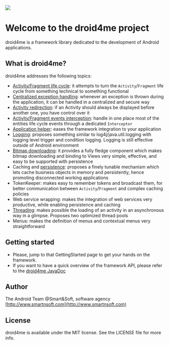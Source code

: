  <a href='https://twitter.com/#!/dr0id4me'><img src='http://smartnsoft.github.io/droid4me/images/ic_twitter_droid4me.png' /></a>

# Welcome to the droid4me project

droid4me is a framework library dedicated to the development of Android applications.

## What is droid4me? #

droid4me addresses the following topics:

  * [Activity/Fragment life cycle](https://github.com/smartnsoft/droid4me/wiki/LifeCycle): it attempts to turn the `Activity`/`Fragment` life cycle from something technical to something functional
  * [Centralized exception handling](https://github.com/smartnsoft/droid4me/wiki/ExceptionHandler): whenever an exception is thrown during the application, it can be handled in a centralized and secure way
  * [Activity redirection](https://github.com/smartnsoft/droid4me/wiki/ActivityController#the-redirector-interface): if an Activity should always be displayed before another one, you have control over it
  * [Activity/Fragment events interception](https://github.com/smartnsoft/droid4me/wiki/ActivityController#the-interceptor-interface): handle in one place most of the entities life cycle events through a dedicated `Interceptor`
  * [Application helper](https://github.com/smartnsoft/droid4me/wiki/SmartApplication): eases the framework integration to your application
  * [Logging](https://github.com/smartnsoft/droid4me/wiki/LoggerFactory): proposes something similar to log4j/java.util.logging with logging level trigger and condition logging. Logging is still effective outside of Android environment
  * [Bitmap downloading](https://github.com/smartnsoft/droid4me/wiki/BitmapDownloader): it provides a fully fledge component which makes bitmap downloading and binding to Views very simple, effective, and easy to be supported with persistence
  * Caching and [persistence](https://github.com/smartnsoft/droid4me/wiki/Persistence): proposes a finely tunable mechanism which lets cache business objects in memory and persistently, hence promoting disconnected working applications
  * TokenKeeper: makes easy to remember tokens and broadcast them, for better communication between `Activity`/`Fragment` and complex caching policies
  * Web service wrapping: makes the integration of web services very productive, while enabling persistence and caching
  * [Threading](https://github.com/smartnsoft/droid4me/wiki/SmartCommands): makes possible the loading of an activity in an asynchronous way in a glimpse. Proposes two optimized thread pools
  * Menus: makes the definition of menus and contextual menus very straightforward

## Getting started

  * Please, jump to that GettingStarted page to get your hands on the framework.
  * If you want to have a quick overview of the framework API, please refer to the [droid4me JavaDoc](http://smartnsoft.github.io/droid4me/javadoc/index.html)

## Author

The Android Team @Smart&Soft, software agency [http://www.smartnsoft.com](http://www.smartnsoft.com)

## License

droid4me is available under the MIT license. See the LICENSE file for more info.
